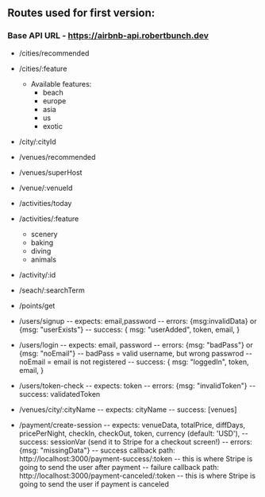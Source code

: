 ## Routes used for first version:
### Base API URL - https://airbnb-api.robertbunch.dev
- /cities/recommended
- /cities/:feature
    - Available features:
        - beach
        - europe
        - asia
        - us
        - exotic
- /city/:cityId

- /venues/recommended
- /venues/superHost
- /venue/:venueId

- /activities/today
- /activities/:feature
    - scenery
    - baking
    - diving
    - animals
- /activity/:id

- /seach/:searchTerm

- /points/get

- /users/signup
    -- expects: email,password
    -- errors: {msg:invalidData} or {msg: "userExists"}
    -- success: {
                    msg: "userAdded",
                    token,
                    email,
                }
- /users/login
    -- expects: email, password
    -- errors: {msg: "badPass"} or {msg: "noEmail"}
        -- badPass = valid username, but wrong passwrod
        -- noEmail = email is not registered
    -- success: {
                    msg: "loggedIn",
                    token,
                    email,
                }

- /users/token-check
    -- expects: token
    -- errors: {msg: "invalidToken"}
    -- success: validatedToken

- /venues/city/:cityName
    -- expects: cityName
    -- success: [venues]

- /payment/create-session
    -- expects: 
        venueData,
        totalPrice,
        diffDays,
        pricePerNight,
        checkIn,
        checkOut,
        token,
        currency (default: 'USD'),
    -- success: sessionVar (send it to Stripe for a checkout screen!)
    -- errors: {msg: "missingData"} 
    -- success callback path: http://localhost:3000/payment-success/:token
        -- this is where Stripe is going to send the user after payment
    -- failure callback path: http://localhost:3000/payment-canceled/:token
        -- this is where Stripe is going to send the user if payment is canceled
